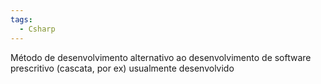 ```yaml
---
tags:
  - Csharp
---
```

Método de desenvolvimento alternativo ao desenvolvimento de software prescritivo (cascata, por ex) usualmente desenvolvido
